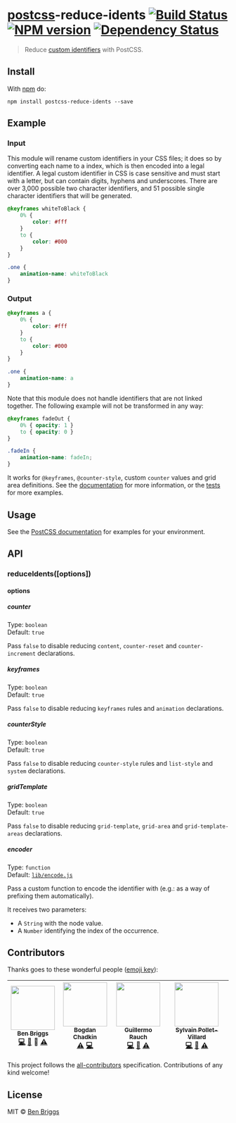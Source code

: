 # [postcss][postcss]-reduce-idents [![Build Status](https://travis-ci.org/ben-eb/postcss-reduce-idents.svg?branch=master)][ci] [![NPM version](https://badge.fury.io/js/postcss-reduce-idents.svg)][npm] [![Dependency Status](https://gemnasium.com/ben-eb/postcss-reduce-idents.svg)][deps]

> Reduce [custom identifiers][idents] with PostCSS.


## Install

With [npm](https://npmjs.org/package/postcss-reduce-idents) do:

```
npm install postcss-reduce-idents --save
```


## Example

### Input

This module will rename custom identifiers in your CSS files; it does so by
converting each name to a index, which is then encoded into a legal identifier.
A legal custom identifier in CSS is case sensitive and must start with a
letter, but can contain digits, hyphens and underscores. There are over 3,000
possible two character identifiers, and 51 possible single character identifiers
that will be generated.

```css
@keyframes whiteToBlack {
    0% {
        color: #fff
    }
    to {
        color: #000
    }
}

.one {
    animation-name: whiteToBlack
}
```

### Output

```css
@keyframes a {
    0% {
        color: #fff
    }
    to {
        color: #000
    }
}

.one {
    animation-name: a
}
```

Note that this module does not handle identifiers that are not linked together.
The following example will not be transformed in any way:

```css
@keyframes fadeOut {
    0% { opacity: 1 }
    to { opacity: 0 }
}

.fadeIn {
    animation-name: fadeIn;
}
```

It works for `@keyframes`, `@counter-style`, custom `counter` values and grid area definitions. See the
[documentation][idents] for more information, or the [tests](test.js) for more
examples.


## Usage

See the [PostCSS documentation](https://github.com/postcss/postcss#usage) for
examples for your environment.


## API

### reduceIdents([options])

#### options

##### counter

Type: `boolean`  
Default: `true`

Pass `false` to disable reducing `content`, `counter-reset` and `counter-increment` declarations.

##### keyframes

Type: `boolean`  
Default: `true`

Pass `false` to disable reducing `keyframes` rules and `animation` declarations.

##### counterStyle

Type: `boolean`  
Default: `true`

Pass `false` to disable reducing `counter-style` rules and `list-style` and `system` declarations.

##### gridTemplate

Type: `boolean`  
Default: `true`

Pass `false` to disable reducing `grid-template`, `grid-area` and `grid-template-areas` declarations.

##### encoder

Type: `function`  
Default: [`lib/encode.js`](https://github.com/ben-eb/postcss-reduce-idents/blob/master/src/lib/encode.js)

Pass a custom function to encode the identifier with (e.g.: as a way of prefixing them automatically).

It receives two parameters:
  - A `String` with the node value.
  - A `Number` identifying the index of the occurrence.

## Contributors

Thanks goes to these wonderful people ([emoji key](https://github.com/kentcdodds/all-contributors#emoji-key)):

<!-- ALL-CONTRIBUTORS-LIST:START - Do not remove or modify this section -->
| [<img src="https://avatars.githubusercontent.com/u/1282980?v=3" width="100px;"/><br /><sub>Ben Briggs</sub>](http://beneb.info)<br />[💻](https://github.com/ben-eb/postcss-reduce-idents/commits?author=ben-eb) [📖](https://github.com/ben-eb/postcss-reduce-idents/commits?author=ben-eb) 👀 [⚠️](https://github.com/ben-eb/postcss-reduce-idents/commits?author=ben-eb) | [<img src="https://avatars.githubusercontent.com/u/5635476?v=3" width="100px;"/><br /><sub>Bogdan Chadkin</sub>](https://github.com/TrySound)<br />[⚠️](https://github.com/ben-eb/postcss-reduce-idents/commits?author=TrySound) [💻](https://github.com/ben-eb/postcss-reduce-idents/commits?author=TrySound) | [<img src="https://avatars.githubusercontent.com/u/13041?v=3" width="100px;"/><br /><sub>Guillermo Rauch</sub>](http://twitter.com/rauchg)<br />[💻](https://github.com/ben-eb/postcss-reduce-idents/commits?author=rauchg) [📖](https://github.com/ben-eb/postcss-reduce-idents/commits?author=rauchg) [⚠️](https://github.com/ben-eb/postcss-reduce-idents/commits?author=rauchg) | [<img src="https://avatars.githubusercontent.com/u/566536?v=3" width="100px;"/><br /><sub>Sylvain Pollet-Villard</sub>](https://github.com/sylvainpolletvillard)<br />[💻](https://github.com/ben-eb/postcss-reduce-idents/commits?author=sylvainpolletvillard) [📖](https://github.com/ben-eb/postcss-reduce-idents/commits?author=sylvainpolletvillard) [⚠️](https://github.com/ben-eb/postcss-reduce-idents/commits?author=sylvainpolletvillard) |
| :---: | :---: | :---: | :---: |
<!-- ALL-CONTRIBUTORS-LIST:END -->

This project follows the [all-contributors](https://github.com/kentcdodds/all-contributors) specification. Contributions of any kind welcome!


## License

MIT © [Ben Briggs](http://beneb.info)


[ci]:      https://travis-ci.org/ben-eb/postcss-reduce-idents
[deps]:    https://gemnasium.com/ben-eb/postcss-reduce-idents
[idents]:  https://developer.mozilla.org/en-US/public/Web/CSS/custom-ident
[npm]:     http://badge.fury.io/js/postcss-reduce-idents
[postcss]: https://github.com/postcss/postcss
